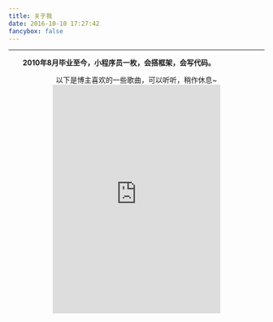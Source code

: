 ```yaml
---
title: 关于我
date: 2016-10-10 17:27:42
fancybox: false
---
```


---

　　**2010年8月毕业至今，小程序员一枚，会搭框架，会写代码。**
<div style="text-align: center">
以下是博主喜欢的一些歌曲，可以听听，稍作休息~
<iframe frameborder="no" border="0" marginwidth="0" marginheight="0" width=330 height=450 src="http://music.163.com/outchain/player?type=0&id=474471332&auto=1&height=430"></iframe>
</div>
